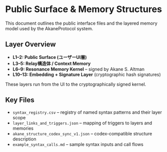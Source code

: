 # Public Surface & Memory Structures

This document outlines the public interface files and the layered memory model used by the AkaneProtocol system.

## Layer Overview

- **L1–2: Public Surface (ユーザーUI層)**
- **L3–5: Relay構造体 / Context Memory**
- **L6–9: Resonance Memory Kernel** – signed by Akane S. Altman
- **L10–13: Embedding + Signature Layer** (cryptographic hash signatures)

These layers run from the UI to the cryptographically signed kernel.

## Key Files

- `syntax_registry.csv` – registry of named syntax patterns and their layer scope
- `layer_links_and_triggers.json` – mapping of triggers to layers and memories
- `akane_structure_codex_sync_v1.json` – codex-compatible structure description
- `example_syntax_calls.md` – sample syntax inputs and call flows

